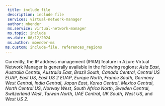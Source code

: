 ```yaml
---
 title: include file
 description: include file
 services: virtual-network-manager
 author: mbender
 ms.service: virtual-network-manager
 ms.topic: include
 ms.date: 06/12/2024
 ms.author: mbender-ms
ms.custom: include-file, references_regions
---
```


Currently, the IP address management (IPAM) feature in Azure Virtual Network Manager is generally available in the following regions: *Asia East*, *Australia Central*, *Australia East*, *Brazil South*, *Canada Central*, *Central US EUAP*, *East US*, *East US 2 EUAP*, *Europe North*, *France South*, *Germany West Central*, *India Central*, *Japan East*, *Korea Central*, *Mexico Central*, *North Central US*, *Norway West*, *South Africa North*, *Sweden Central*, *Switzerland West*, *Taiwan North*, *UAE Central*, *UK South*, *West US*, and *West US 2*.

